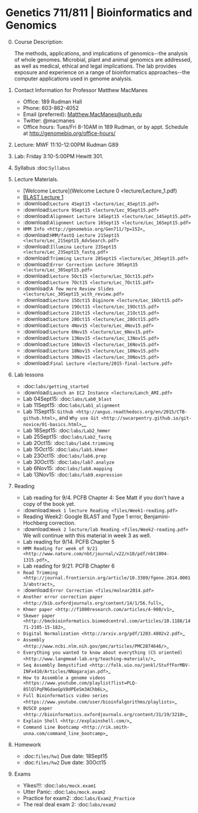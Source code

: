 # Genetics 711/811 | Bioinformatics and Genomics


0. Course Description:

    The methods, applications, and implications of genomics--the analysis of whole genomes. Microbial, plant and animal genomics are addressed, as well as medical, ethical and legal implications. The lab provides exposure and experience on a range of bioinformatics approaches--the computer applications used in genome analysis.

1. Contact Information for Professor Matthew MacManes

    - Office: 189 Rudman Hall
    - Phone: 603-862-4052
    - Email (preferred): Matthew.MacManes@unh.edu
    - Twitter: @macmanes
    - Office hours: Tues/Fri 8-10AM in 189 Rudman, or by appt. Schedule at http://genomebio.org/office-hours/

2. Lecture: MWF 11:10-12:00PM Rudman G89

3. Lab: Friday 3:10-5:00PM Hewitt 301.

4. Syllabus :doc:`Syllabus`

5. Lecture Materials.
    -  [Welcome Lecture](Welcome Lecture 0 <lecture/Lecture_1.pdf)
    -  [BLAST Lecture 1](lecture/Lecture_2.pdf)
    -  :download:`Lecture 4Sept15 <lecture/Lec_4Sept15.pdf>`
    -  :download:`Lecture 9Sept15 <lecture/Lec_9Sept15.pdf>`
    -  :download:`Alignment Lecture 14Sept15 <lecture/Lec_14Sept15.pdf>`
    -  :download:`Alignment Lecture 16Sept15 <lecture/Lec_16Sept15.pdf>`
    -  `HMM Info <http://genomebio.org/Gen711/?p=152>`_
    -  :download:`HMM/fastQ Lecture 21Sept15 <lecture/Lec_21Sept15_AdvSearch.pdf>`
    -  :download:`Illumina Lecture 23Sept15 <lecture/Lec_23Sept15_fastq.pdf>`
    -  :download:`Trimming Lecture 28Sept15 <lecture/Lec_28Sept15.pdf>`
    -  :download:`Error Correction Lecture 30Sept15 <lecture/Lec_30Sept15.pdf>`
    -  :download:`Lecture 5Oct15 <lecture/Lec_5Oct15.pdf>`
    -  :download:`Lecture 7Oct15 <lecture/Lec_7Oct15.pdf>`
    -  :download:`A few more Review Slides <lecture/Lec_30Sept15_with_review.pdf>`
    -  :download:`Lecture 15Oct15 Diginorm <lecture/Lec_16Oct15.pdf>`
    -  :download:`Lecture 19Oct15 <lecture/Lec_19Oct15.pdf>`
    -  :download:`Lecture 21Oct15 <lecture/Lec_21Oct15.pdf>`
    -  :download:`Lecture 28Oct15 <lecture/Lec_28Oct15.pdf>`
    -  :download:`Lecture 4Nov15 <lecture/Lec_4Nov15.pdf>`
    -  :download:`Lecture 6Nov15 <lecture/Lec_6Nov15.pdf>`
    -  :download:`Lecture 13Nov15 <lecture/Lec_13Nov15.pdf>`
    -  :download:`Lecture 16Nov15 <lecture/Lec_16Nov15.pdf>`
    -  :download:`Lecture 18Nov15 <lecture/Lec_18Nov15.pdf>`
    -  :download:`Lecture 30Nov15 <lecture/Lec_30Nov15.pdf>`
    -  :download:`Final Lecture <lecture/2015-final-lecture.pdf>`

6. Lab lessons
    - :doc:`labs/getting_started`
    - :download:`Launch an EC2 Instance <lecture/Lanch_AMI.pdf>`
    - Lab 04Sept15: :doc:`labs/Lab0_blast`
    - Lab 11Sept15: :doc:`labs/Lab1_alignment`
    - Lab 11Sept15: `Github <http://angus.readthedocs.org/en/2015/CTB-github.html>`_ and `Why use Git <http://swcarpentry.github.io/git-novice/01-basics.html>`__
    - Lab 18Sept15: :doc:`labs/Lab2_hmmer`
    - Lab 25Sept15: :doc:`labs/Lab2_fastq`
    - Lab 2Oct15: :doc:`labs/lab4.trimming`
    - Lab 15Oct15: :doc:`labs/lab5.khmer`
    - Lab 23Oct15: :doc:`labs/lab6.prep`
    - Lab 30Oct15: :doc:`labs/lab7.analyze`
    - Lab 6Nov15: :doc:`labs/lab8.mapping`
    - Lab 13Nov15: :doc:`labs/lab9.expression`

7. Reading
    - Lab reading for 9/4. PCFB Chapter 4: See Matt if you don't have a copy of the book yet.
    - :download:`Week 1 lecture Reading <files/Week1-reading.pdf>`
    - Reading Week2: Google BLAST and Type 1 error, Benjamini-Hochberg correction.  
    - :download:`Week 2 lecture/lab Reading <files/Week2-reading.pdf>` We will continue with this material in week 3 as well.
    - Lab reading for 9/14. PCFB Chapter 5
    - `HMM Reading for week of 9/21 <http://www.nature.com/nbt/journal/v22/n10/pdf/nbt1004-1315.pdf>`_
    - Lab reading for 9/21. PCFB Chapter 6
    - `Read Trimming <http://journal.frontiersin.org/article/10.3389/fgene.2014.00013/abstract>`_
    - :download:`Error Correction <files/molnar2014.pdf>`
    - `Another error correction paper <http://bib.oxfordjournals.org/content/14/1/56.full>`_
    - `Khmer paper <http://f1000research.com/articles/4-900/v1>`_
    - `Skewer paper <http://bmcbioinformatics.biomedcentral.com/articles/10.1186/1471-2105-15-182>`_  
    - `Digital Normalization <http://arxiv.org/pdf/1203.4802v2.pdf>`_
    - `Assembly <http://www.ncbi.nlm.nih.gov/pmc/articles/PMC2874646/>`_
    - `Everything you wanted to know about everything (CS oriented)  <http://www.langmead-lab.org/teaching-materials/>`_
    - `Seq Assembly Demystified <http://folk.uio.no/jonkl/StuffForMBV-INFx410/Articles/NNagarajan.pdf>`_
    - `How to Assemble a genome videos <https://www.youtube.com/playlist?list=PLQ-85lQlPqFNGdaeGpV8dPEeSm3AChb6L>`_
    - `Full Bioinformatics video series <https://www.youtube.com/user/bioinfalgorithms/playlists>`_
    - `BUSCO paper <http://bioinformatics.oxfordjournals.org/content/31/19/3210>`_
    - `Explain Shell <http://explainshell.com/>`_
    - `Command Line Bootcamp <http://rik.smith-unna.com/command_line_bootcamp>`_

8. Homework
    - :doc:`files/hw1` Due date: 18Sept15
    - :doc:`files/hw2` Due date: 30Oct15

9. Exams

    - Yikes!!!: :doc:`labs/mock.exam1`
    - Utter Panic: :doc:`labs/mock.exam2`
    - Practice for exam2: :doc:`labs/Exam2_Practice`
    - The real deal exam 2: :doc:`labs/exam2`
